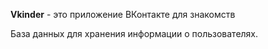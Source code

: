 **Vkinder** - это приложение ВКонтакте для знакомств  

База данных для хранения информации о пользователях.


